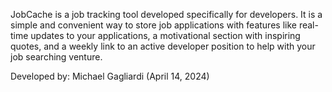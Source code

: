 JobCache is a job tracking tool developed specifically for developers. It is a simple and convenient way to store job applications with features like real-time updates to your applications, a motivational section with inspiring quotes, and a weekly link to an active developer position to help with your job searching venture.

Developed by: Michael Gagliardi (April 14, 2024)